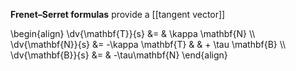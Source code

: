 **Frenet–Serret formulas** provide a [[tangent vector]]

\begin{align}
\dv{\mathbf{T}}{s} &= & \kappa \mathbf{N} \\\\\
\dv{\mathbf{N}}{s} &= -\kappa \mathbf{T} & & + \tau \mathbf{B} \\\\\
\dv{\mathbf{B}}{s} &= & -\tau\mathbf{N}
\end{align}